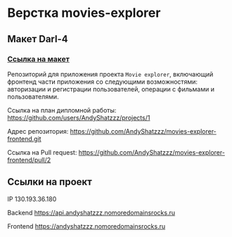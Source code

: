 # Верстка movies-explorer

## Макет Darl-4

### [Ссылка на макет](https://www.figma.com/file/6FMWkB94wE7KTkcCgUXtnC/Дипломный-проект?type=design&node-id=1-11304&mode=design&t=vPemniOnSMrTNneJ-0)

Репозиторий для приложения проекта `Movie explorer`, включающий фронтенд части приложения со следующими возможностями: авторизации и регистрации пользователей, операции с фильмами и пользователями.
  
Ссылка на план дипломной работы: https://github.com/users/AndyShatzzz/projects/1

Адрес репозитория: https://github.com/AndyShatzzz/movies-explorer-frontend.git

Ссылка на Pull request: https://github.com/AndyShatzzz/movies-explorer-frontend/pull/2

## Ссылки на проект

IP 130.193.36.180

Backend https://api.andyshatzzz.nomoredomainsrocks.ru

Frontend https://andyshatzzz.nomoredomainsrocks.ru